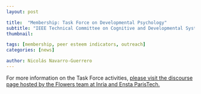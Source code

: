 ```yaml
---
layout: post

title:  "Membership: Task Force on Developmental Psychology"
subtitle: "IEEE Technical Committee on Cognitive and Developmental Systems (CDSTC)"
thumbnail: 

tags: [membership, peer esteem indicators, outreach]
categories: [news]

author: Nicolás Navarro-Guerrero
---
```


For more information on the Task Force activities, <a href="https://openlab-flowers.inria.fr/t/cds-tc-task-force-on-developmental-psychology" target="_blank">please visit the discourse page hosted by the Flowers team at Inria and Ensta ParisTech.</a>

<!--more-->

